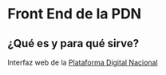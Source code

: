 # Front End de la PDN

## ¿Qué es y para qué sirve?

Interfaz web de la [Plataforma Digital Nacional](https://www.plataformadigitalnacional.org/)
